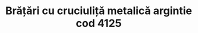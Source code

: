---
layout: post
title: "Brățări cu cruciuliță metalică argintie cod 4125"
description: "Brățări cu cruciuliță metalică argintie cod 4125"
img: "/assets/img/Brățări-cu-cruciuliță-metalică-argintie-1.jpg"
img2: "/assets/img/Brățări-cu-cruciuliță-metalică-argintie-2.jpg"
colors: "diverse"
price: "12 RON /buc"
vertical: true
---